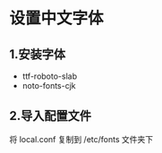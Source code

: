 # 设置中文字体
## 1.安装字体
- ttf-roboto-slab  
- noto-fonts-cjk          

## 2.导入配置文件
将 local.conf 复制到 /etc/fonts 文件夹下 
